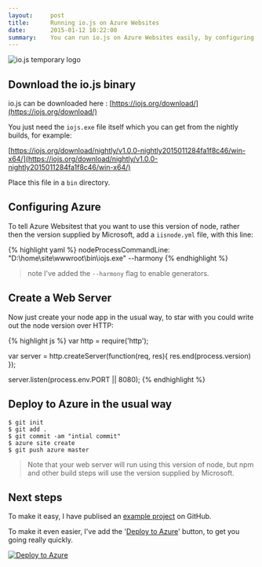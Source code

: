 ```yaml
---
layout:     post
title:      Running io.js on Azure Websites
date:       2015-01-12 10:22:00
summary:    You can run io.js on Azure Websites easily, by configuring azure to use a custom node version. This blog shows you how.
---
```


![io.js temporary logo](http://richorama.github.io/images/io.png)

## Download the io.js binary

io.js can be downloaded here : [https://iojs.org/download/](https://iojs.org/download/)

You just need the `iojs.exe` file itself which you can get from the nightly builds, for example:

[https://iojs.org/download/nightly/v1.0.0-nightly2015011284fa1f8c46/win-x64/](https://iojs.org/download/nightly/v1.0.0-nightly2015011284fa1f8c46/win-x64/)

Place this file in a `bin` directory.

## Configuring Azure

To tell Azure Websitest that you want to use this version of node, rather then the version supplied by Microsoft, add a `iisnode.yml` file, with this line:

{% highlight yaml %}
nodeProcessCommandLine: "D:\home\site\wwwroot\bin\iojs.exe" --harmony
{% endhighlight %}

> note I've added the `--harmony` flag to enable generators.

## Create a Web Server

Now just create your node app in the usual way, to star with you could write out the node version over HTTP:

{% highlight js %}
var http = require('http');

var server = http.createServer(function(req, res){
	res.end(process.version)
});

server.listen(process.env.PORT || 8080);
{% endhighlight %}

## Deploy to Azure in the usual way

```
$ git init
$ git add .
$ git commit -am "intial commit"
$ azure site create
$ git push azure master
```

> Note that your web server will run using this version of node, but npm and other build steps will use the version supplied by Microsoft.

## Next steps

To make it easy, I have publised an [example project](https://github.com/richorama/iojs-azure) on GitHub.

To make it even easier, I've add the '[Deploy to Azure](azure.microsoft.com/blog/2014/11/13/deploy-to-azure-button-for-azure-websites-2/)' button, to get you going really quickly.

[![Deploy to Azure](http://azuredeploy.net/deploybutton.png)](https://azuredeploy.net/?repository=https://github.com/richorama/iojs-azure)